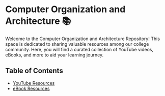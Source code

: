 # Computer Organization and Architecture 📚

Welcome to the Computer Organization and Architecture Repository! This space is dedicated to sharing valuable resources among our college community. Here, you will find a curated collection of YouTube videos, eBooks, and more to aid your learning journey.

## Table of Contents

- [YouTube Resources](#youtube-resources)
- [eBook Resources](#ebook-resources)
